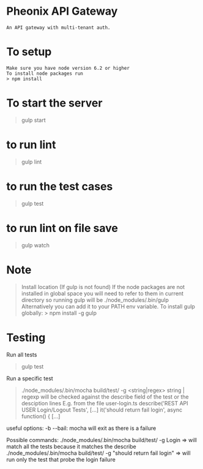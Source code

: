 # Pheonix API Gateway

    An API gateway with multi-tenant auth.

# To setup

    Make sure you have node version 6.2 or higher
    To install node packages run
    > npm install

# To start the server
   > gulp start

# to run lint
   > gulp lint

# to run the test cases
   > gulp test

# to run lint on file save
   > gulp watch

# Note
> Install location (If gulp is not found)
  If the node packages are not installed in global space you will need to refer to them in current directory
  so running gulp will be ./node_modules/.bin/gulp
  Alternatively you can add it to your PATH env variable.
  To install gulp globally:
    > npm install -g gulp

# Testing

  Run all tests
  > gulp test

  Run a specific test
  > ./node_modules/.bin/mocha build/test/ -g <string|regex>
  string | regexp will be checked against the describe field of the test or the desciption lines
  E.g. from the file user-login.ts
  describe('REST API USER Login/Logout Tests',
  [...]
  it('should return fail login', async function() {
  [...]

  useful options:
    -b --bail: mocha will exit as there is a failure

  Possible commands:
  ./node_modules/.bin/mocha build/test/ -g Login  => will match all the tests because it matches the describe
  ./node_modules/.bin/mocha build/test/ -g "should return fail login" => will run only the test that probe
  the login failure
